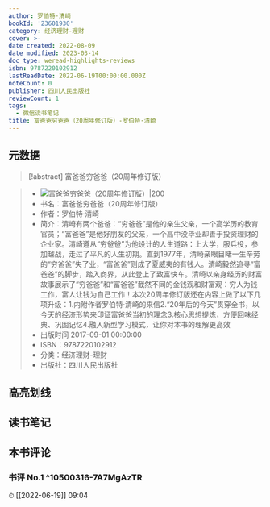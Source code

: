 ```yaml
---
author: 罗伯特·清崎
bookId: '23601930'
category: 经济理财-理财
cover: >-
date created: 2022-08-09
date modified: 2023-03-14
doc_type: weread-highlights-reviews
isbn: 9787220102912
lastReadDate: 2022-06-19T00:00:00.000Z
noteCount: 0
publisher: 四川人民出版社
reviewCount: 1
tags:
  - 微信读书笔记
title: 富爸爸穷爸爸（20周年修订版）-罗伯特·清崎
---
```


## 元数据

>[!abstract] 富爸爸穷爸爸（20周年修订版）

> - ![富爸爸穷爸爸（20周年修订版）|200](https://wfqqreader-1252317822.image.myqcloud.com/cover/930/23601930/t7_23601930.jpg)
> - 书名：富爸爸穷爸爸（20周年修订版）
> - 作者：罗伯特·清崎
> - 简介：清崎有两个爸爸：“穷爸爸”是他的亲生父亲，一个高学历的教育官员；“富爸爸”是他好朋友的父亲，一个高中没毕业却善于投资理财的企业家。清崎遵从“穷爸爸”为他设计的人生道路：上大学，服兵役，参加越战，走过了平凡的人生初期。直到1977年，清崎亲眼目睹一生辛劳的“穷爸爸”失了业，“富爸爸”则成了夏威夷的有钱人。清崎毅然追寻“富爸爸”的脚步，踏入商界，从此登上了致富快车。清崎以亲身经历的财富故事展示了“穷爸爸”和“富爸爸”截然不同的金钱观和财富观：穷人为钱工作，富人让钱为自己工作！本次20周年修订版还在内容上做了以下几项升级：1.内附作者罗伯特·清崎的来信2.“20年后的今天”贯穿全书，以今天的经济形势来印证富爸爸当初的理念3.核心思想提炼，方便回味经典、巩固记忆4.融入新型学习模式，让你对本书的理解更高效
> - 出版时间 2017-09-01 00:00:00
> - ISBN：9787220102912
> - 分类：经济理财-理财
> - 出版社：四川人民出版社

## 高亮划线

## 读书笔记

## 本书评论

### 书评 No.1 ^10500316-7A7MgAzTR

⏱ [[2022-06-19]] 09:04
